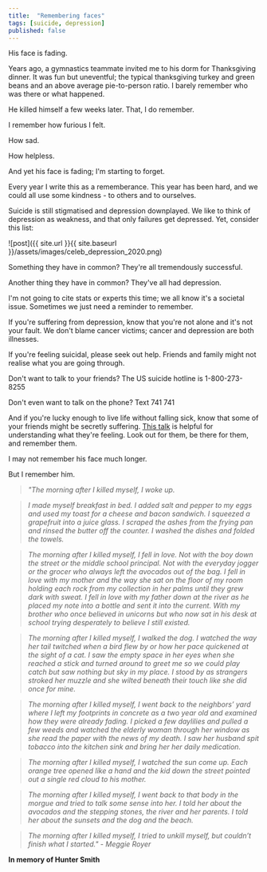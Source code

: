```yaml
---
title:  "Remembering faces"  
tags: [suicide, depression]
published: false
---
```


His face is fading.

Years ago, a gymnastics teammate invited me to his dorm for Thanksgiving dinner. It was fun but uneventful; the typical thanksgiving turkey and green beans and an above average pie-to-person ratio. I barely remember who was there or what happened. 

He killed himself a few weeks later. That, I do remember.

I remember how furious I felt.

How sad.

How helpless.

And yet his face is fading; I'm starting to forget.

Every year I write this as a rememberance. This year has been hard, and we could all use some kindness - to others and to ourselves.

Suicide is still stigmatised and depression downplayed. We like to think of depression as weakness, and that only failures get depressed. Yet, consider this list:

![post]({{ site.url }}{{ site.baseurl }}/assets/images/celeb_depression_2020.png)

Something they have in common? They're all tremendously successful. 

Another thing they have in common? They've all had depression.

I'm not going to cite stats or experts this time; we all know it's a societal issue. Sometimes we just need a reminder to remember.

If you're suffering from depression, know that you're not alone and it's not your fault. We don't blame cancer victims; cancer and depression are both illnesses. 

If you're feeling suicidal, please seek out help. Friends and family might not realise what you are going through.

Don't want to talk to your friends? The US suicide hotline is 1-800-273-8255

Don't even want to talk on the phone? Text 741 741

And if you're lucky enough to live life without falling sick, know that some of your friends might be secretly suffering. [This talk](https://www.ted.com/talks/andrew_solomon_depression_the_secret_we_share? "TED talk") is helpful for understanding what they're feeling. Look out for them, be there for them, and remember them. 

I may not remember his face much longer.

But I remember him.

> *"The morning after I killed myself, I woke up.*

> *I made myself breakfast in bed. I added salt and pepper to my eggs and used my toast for a cheese and bacon sandwich. I squeezed a grapefruit into a juice glass. I scraped the ashes from the frying pan and rinsed the butter off the counter. I washed the dishes and folded the towels.*

> *The morning after I killed myself, I fell in love. Not with the boy down the street or the middle school principal. Not with the everyday jogger or the grocer who always left the avocados out of the bag. I fell in love with my mother and the way she sat on the floor of my room holding each rock from my collection in her palms until they grew dark with sweat. I fell in love with my father down at the river as he placed my note into a bottle and sent it into the current. With my brother who once believed in unicorns but who now sat in his desk at school trying desperately to believe I still existed.*

> *The morning after I killed myself, I walked the dog. I watched the way her tail twitched when a bird flew by or how her pace quickened at the sight of a cat. I saw the empty space in her eyes when she reached a stick and turned around to greet me so we could play catch but saw nothing but sky in my place. I stood by as strangers stroked her muzzle and she wilted beneath their touch like she did once for mine.*

> *The morning after I killed myself, I went back to the neighbors’ yard where I left my footprints in concrete as a two year old and examined how they were already fading. I picked a few daylilies and pulled a few weeds and watched the elderly woman through her window as she read the paper with the news of my death. I saw her husband spit tobacco into the kitchen sink and bring her her daily medication.*

> *The morning after I killed myself, I watched the sun come up. Each orange tree opened like a hand and the kid down the street pointed out a single red cloud to his mother.*

> *The morning after I killed myself, I went back to that body in the morgue and tried to talk some sense into her. I told her about the avocados and the stepping stones, the river and her parents. I told her about the sunsets and the dog and the beach.*

> *The morning after I killed myself, I tried to unkill myself, but couldn’t finish what I started."  - Meggie Royer* 

**In memory of Hunter Smith**
